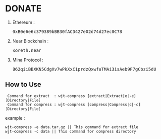 # DONATE

1. Ethereum : <pre>0xB0e6e6c379389bBB30fACD427e02d74d27ec0C78</pre>
2. Near Blockchain : <pre>xoreth.near</pre>
3. Mina Protocol : <pre>B62qiiBBXKN5CdgXv7wPkXxC1prdzQxwfaTMAi3isAeb9F7gCbzi5dU</pre>


## How to Use

```
 Command for extract  : wjt-compress [extract|Extract|e|-e] [Directory|File]   
 Command for compress : wjt-compress [compress|Compress|c|-c] [Directory|File] 
```

example :
```
wjt-compress -e data.tar.gz || This command for extract file
wjt-compress -c data || This command for compress directory
```
